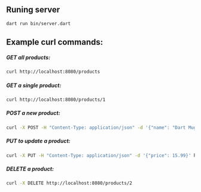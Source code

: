 ## Runing server
```sh
dart run bin/server.dart
```

## Example curl commands:

##### GET all products:
```sh
curl http://localhost:8080/products
```

##### GET a single product:
```sh
curl http://localhost:8080/products/1
```

#####  POST a new product:
```sh
curl -X POST -H "Content-Type: application/json" -d '{"name": "Dart Mug", "price": 14.99}' http://localhost:8080/products
```

##### PUT to update a product:
```sh
curl -X PUT -H "Content-Type: application/json" -d '{"price": 15.99}' http://localhost:8080/products/3
```

##### DELETE a product:
```sh
curl -X DELETE http://localhost:8080/products/2
```
